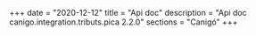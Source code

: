 +++
date        = "2020-12-12"
title       = "Api doc"
description = "Api doc canigo.integration.tributs.pica 2.2.0"
sections    = "Canigó"
+++